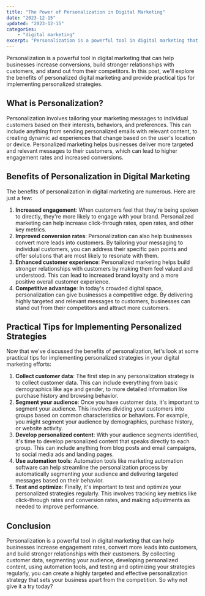 ```yaml
---
title: "The Power of Personalization in Digital Marketing"
date: "2023-12-15"
updated: "2023-12-15"
categories: 
    - "digital marketing"
excerpt: "Personalization is a powerful tool in digital marketing that can help businesses increase conversions, build stronger relationships with customers, and stand out from their competitors. In this post, we'll explore the benefits of personalized digital marketing and provide practical tips for implementing personalized strategies."
--- 
```

Personalization is a powerful tool in digital marketing that can help businesses increase conversions, build stronger relationships with customers, and stand out from their competitors. In this post, we'll explore the benefits of personalized digital marketing and provide practical tips for implementing personalized strategies.

## What is Personalization?
Personalization involves tailoring your marketing messages to individual customers based on their interests, behaviors, and preferences. This can include anything from sending personalized emails with relevant content, to creating dynamic ad experiences that change based on the user's location or device. Personalized marketing helps businesses deliver more targeted and relevant messages to their customers, which can lead to higher engagement rates and increased conversions.

## Benefits of Personalization in Digital Marketing
The benefits of personalization in digital marketing are numerous. Here are just a few:

1. **Increased engagement**: When customers feel that they're being spoken to directly, they're more likely to engage with your brand. Personalized marketing can help increase click-through rates, open rates, and other key metrics.
2. **Improved conversion rates**: Personalization can also help businesses convert more leads into customers. By tailoring your messaging to individual customers, you can address their specific pain points and offer solutions that are most likely to resonate with them.
3. **Enhanced customer experience**: Personalized marketing helps build stronger relationships with customers by making them feel valued and understood. This can lead to increased brand loyalty and a more positive overall customer experience.
4. **Competitive advantage**: In today's crowded digital space, personalization can give businesses a competitive edge. By delivering highly targeted and relevant messages to customers, businesses can stand out from their competitors and attract more customers.

## Practical Tips for Implementing Personalized Strategies
Now that we've discussed the benefits of personalization, let's look at some practical tips for implementing personalized strategies in your digital marketing efforts:

1. **Collect customer data**: The first step in any personalization strategy is to collect customer data. This can include everything from basic demographics like age and gender, to more detailed information like purchase history and browsing behavior.
2. **Segment your audience**: Once you have customer data, it's important to segment your audience. This involves dividing your customers into groups based on common characteristics or behaviors. For example, you might segment your audience by demographics, purchase history, or website activity.
3. **Develop personalized content**: With your audience segments identified, it's time to develop personalized content that speaks directly to each group. This can include anything from blog posts and email campaigns, to social media ads and landing pages.
4. **Use automation tools**: Automation tools like marketing automation software can help streamline the personalization process by automatically segmenting your audience and delivering targeted messages based on their behavior.
5. **Test and optimize**: Finally, it's important to test and optimize your personalized strategies regularly. This involves tracking key metrics like click-through rates and conversion rates, and making adjustments as needed to improve performance.

## Conclusion
Personalization is a powerful tool in digital marketing that can help businesses increase engagement rates, convert more leads into customers, and build stronger relationships with their customers. By collecting customer data, segmenting your audience, developing personalized content, using automation tools, and testing and optimizing your strategies regularly, you can create a highly targeted and effective personalization strategy that sets your business apart from the competition. So why not give it a try today?